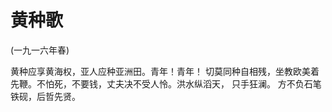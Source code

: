 # 黄种歌

(一九一六年春)

黄种应享黄海权，亚人应种亚洲田。青年！青年！
切莫同种自相残，坐教欧美着先鞭。不怕死，不要钱，丈夫决不受人怜。洪水纵滔天，
只手狂澜。
方不负石笔铁砚，后哲先贤。

